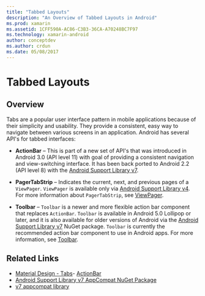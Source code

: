 ```yaml
---
title: "Tabbed Layouts"
description: "An Overview of Tabbed Layouts in Android"
ms.prod: xamarin
ms.assetid: 1CFF590A-AC86-C3B3-36CA-A70248BC7F97
ms.technology: xamarin-android
author: conceptdev
ms.author: crdun
ms.date: 05/08/2017
---
```


# Tabbed Layouts


## Overview

Tabs are a popular user interface pattern in mobile applications 
because of their simplicity and usability. They provide a consistent, 
easy way to navigate between various screens in an application. Android 
has several API's for tabbed interfaces: 

- **ActionBar** &ndash; This is part of a new set of API's that was 
    introduced in Android 3.0 (API level 11) with goal of providing a 
    consistent navigation and view-switching interface. It has been 
    back ported to Android 2.2 (API level 8) with the 
    [Android Support Library v7](https://www.nuget.org/packages/Xamarin.Android.Support.v7.AppCompat/). 

- **PagerTabStrip** &ndash; Indicates the current, next, and previous pages 
    of a `ViewPager`. `ViewPager` is available only via 
    [Android Support Library v4](https://www.nuget.org/packages/Xamarin.Android.Support.v4/).
     For more information about `PagerTabStrip`, see 
    [ViewPager](~/android/user-interface/controls/view-pager/index.md).

- **Toolbar** &ndash; `Toolbar` is a newer and more flexible action 
    bar component that replaces `ActionBar`. `Toolbar` is available in
    Android 5.0 Lollipop or later, and it is also available for older versions of Android via the 
    [Android Support Library v7](https://www.nuget.org/packages/Xamarin.Android.Support.v7.AppCompat/) NuGet package. 
    `Toolbar` is currently the recommended action bar component to use in Android apps.
    For more information, see [Toolbar](~/android/user-interface/controls/tool-bar/index.md). 



## Related Links

- [Material Design - Tabs](https://material.io/guidelines/components/tabs.html)- [ActionBar](https://developer.android.com/guide/topics/ui/actionbar.html)
- [Android Support Library v7 AppCompat NuGet Package](https://www.nuget.org/packages/Xamarin.Android.Support.v7.AppCompat/)
- [v7 appcompat library](https://developer.android.com/tools/support-library/features.html#v7-appcompat)
